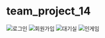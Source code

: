 # team_project_14



![로그인](https://user-images.githubusercontent.com/43517509/93279754-02930000-f803-11ea-96d3-2b5c790e99b2.PNG)
![회원가입](https://user-images.githubusercontent.com/43517509/93279756-03c42d00-f803-11ea-8a6c-9452fcdd32b8.PNG)
![대기실](https://user-images.githubusercontent.com/43517509/93279761-058df080-f803-11ea-8feb-47ad638d5ee8.PNG)
![인게임](https://user-images.githubusercontent.com/43517509/93279763-06bf1d80-f803-11ea-80d3-8f49cda2b343.PNG)
